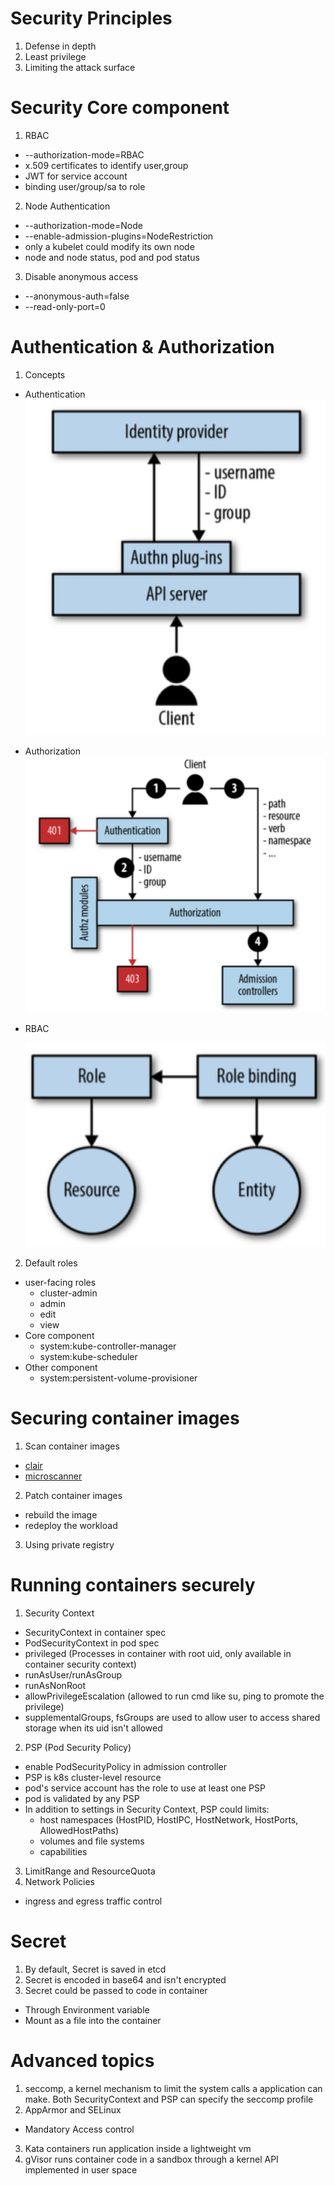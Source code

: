 # Security Principles
1. Defense in depth
2. Least privilege
3. Limiting the attack surface

# Security Core component
1. RBAC
  * --authorization-mode=RBAC
  * x.509 certificates to identify user,group
  * JWT for service account
  * binding user/group/sa to role
2. Node Authentication
  * --authorization-mode=Node
  * --enable-admission-plugins=NodeRestriction
  * only a kubelet could modify its own node
  * node and node status, pod and pod status
3. Disable anonymous access
  * --anonymous-auth=false
  * --read-only-port=0

# Authentication & Authorization
1. Concepts
  * Authentication 
    ![""](authentication.jpg)
  * Authorization 
    ![""](authorization.jpg)
  * RBAC 

    ![""](rbac.jpg)

2. Default roles
  * user-facing roles
    - cluster-admin
    - admin
    - edit
    - view
  * Core component
    - system:kube-controller-manager
    - system:kube-scheduler
  * Other component
    - system:persistent-volume-provisioner

# Securing container images
1. Scan container images
  * [clair](https://github.com/coreos/clair)
  * [microscanner](https://github.com/aquasecurity/microscanner)
2. Patch container images
  * rebuild the image
  * redeploy the workload
3. Using private registry

# Running containers securely
1. Security Context
  * SecurityContext in container spec
  * PodSecurityContext in pod spec
  * privileged (Processes in container with root uid, only available in container security context)
  * runAsUser/runAsGroup
  * runAsNonRoot
  * allowPrivilegeEscalation (allowed to run cmd like su, ping to promote the privilege) 
  * supplementalGroups, fsGroups are used to allow user to access shared storage when its uid isn't allowed

2. PSP (Pod Security Policy)
  * enable PodSecurityPolicy in admission controller
  * PSP is k8s cluster-level resource
  * pod's service account has the role to use at least one PSP
  * pod is validated by any PSP 
  * In addition to settings in Security Context, PSP could limits:
    * host namespaces (HostPID, HostIPC, HostNetwork, HostPorts, AllowedHostPaths)
    * volumes and file systems
    * capabilities

3. LimitRange and ResourceQuota
4. Network Policies
  * ingress and egress traffic control

# Secret
1. By default, Secret is saved in etcd
2. Secret is encoded in base64 and isn't encrypted
3. Secret could be passed to code in container
  * Through Environment variable 
  * Mount as a file into the container

# Advanced topics
1. seccomp, a kernel mechanism to limit the system calls a application can make.
   Both SecurityContext and PSP can specify the seccomp profile
2. AppArmor and SELinux
  * Mandatory Access control
3. Kata containers run application inside a lightweight vm
4. gVisor runs container code in a sandbox through a kernel API implemented in user space
